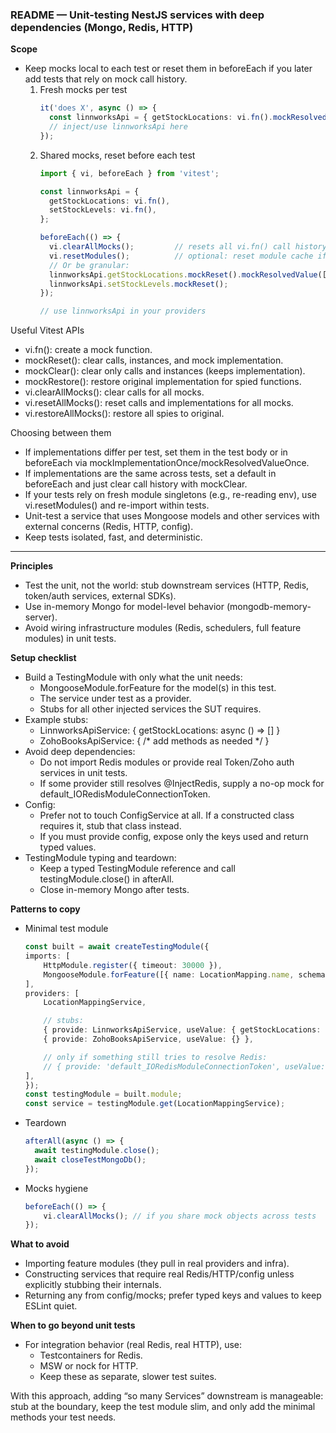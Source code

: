 ### README — Unit-testing NestJS services with deep dependencies (Mongo, Redis, HTTP)
**Scope**
- Keep mocks local to each test or reset them in beforeEach if you later add tests that rely on mock call history.
    1. Fresh mocks per test
        ```ts
        it('does X', async () => {
          const linnworksApi = { getStockLocations: vi.fn().mockResolvedValue([]) };
          // inject/use linnworksApi here
        });
        ```
     2. Shared mocks, reset before each test
        ```ts
        import { vi, beforeEach } from 'vitest';
        
        const linnworksApi = {
          getStockLocations: vi.fn(),
          setStockLevels: vi.fn(),
        };
        
        beforeEach(() => {
          vi.clearAllMocks();         // resets all vi.fn() call history
          vi.resetModules();          // optional: reset module cache if you re-import
          // Or be granular:
          linnworksApi.getStockLocations.mockReset().mockResolvedValue([]);
          linnworksApi.setStockLevels.mockReset();
        });
        
        // use linnworksApi in your providers
        ```
Useful Vitest APIs
- vi.fn(): create a mock function.
- mockReset(): clear calls, instances, and mock implementation.
- mockClear(): clear only calls and instances (keeps implementation).
- mockRestore(): restore original implementation for spied functions.
- vi.clearAllMocks(): clear calls for all mocks.
- vi.resetAllMocks(): reset calls and implementations for all mocks.
- vi.restoreAllMocks(): restore all spies to original.

Choosing between them
- If implementations differ per test, set them in the test body or in beforeEach via mockImplementationOnce/mockResolvedValueOnce.
- If implementations are the same across tests, set a default in beforeEach and just clear call history with mockClear.
- If your tests rely on fresh module singletons (e.g., re-reading env), use vi.resetModules() and re-import within tests.
- Unit-test a service that uses Mongoose models and other services with external concerns (Redis, HTTP, config).
- Keep tests isolated, fast, and deterministic.

----

**Principles**

- Test the unit, not the world: stub downstream services (HTTP, Redis, token/auth services, external SDKs).
- Use in-memory Mongo for model-level behavior (mongodb-memory-server).
- Avoid wiring infrastructure modules (Redis, schedulers, full feature modules) in unit tests.

**Setup checklist**

- Build a TestingModule with only what the unit needs:
  - MongooseModule.forFeature for the model(s) in this test.
  - The service under test as a provider.
  - Stubs for all other injected services the SUT requires.
- Example stubs:
  - LinnworksApiService: { getStockLocations: async () => [] }
  - ZohoBooksApiService: { /* add methods as needed */ }
- Avoid deep dependencies:
  - Do not import Redis modules or provide real Token/Zoho auth services in unit tests.
  - If some provider still resolves @InjectRedis, supply a no-op mock for default_IORedisModuleConnectionToken.
- Config:
  - Prefer not to touch ConfigService at all. If a constructed class requires it, stub that class instead.
  - If you must provide config, expose only the keys used and return typed values.
- TestingModule typing and teardown:
  - Keep a typed TestingModule reference and call testingModule.close() in afterAll.
  - Close in-memory Mongo after tests.

**Patterns to copy**

- Minimal test module
    ``` ts
    const built = await createTestingModule({
    imports: [
        HttpModule.register({ timeout: 30000 }),
        MongooseModule.forFeature([{ name: LocationMapping.name, schema: LocationMappingSchema }]),
    ],
    providers: [
        LocationMappingService,
  
        // stubs:
        { provide: LinnworksApiService, useValue: { getStockLocations: vi.fn().mockResolvedValue([]) } },
        { provide: ZohoBooksApiService, useValue: {} },
  
        // only if something still tries to resolve Redis:
        // { provide: 'default_IORedisModuleConnectionToken', useValue: mockRedis }
    ],
    });
    const testingModule = built.module;
    const service = testingModule.get(LocationMappingService);
    ```
    
- Teardown
    ``` ts
    afterAll(async () => {
      await testingModule.close();
      await closeTestMongoDb();
    });
    ```

- Mocks hygiene
    ``` ts
    beforeEach(() => {
        vi.clearAllMocks(); // if you share mock objects across tests
    });
    ```

**What to avoid**

- Importing feature modules (they pull in real providers and infra).
- Constructing services that require real Redis/HTTP/config unless explicitly stubbing their internals.
- Returning any from config/mocks; prefer typed keys and values to keep ESLint quiet.

**When to go beyond unit tests**

- For integration behavior (real Redis, real HTTP), use:
    - Testcontainers for Redis.
    - MSW or nock for HTTP.
    - Keep these as separate, slower test suites.

With this approach, adding “so many Services” downstream is manageable: stub at the boundary, 
keep the test module slim, and only add the minimal methods your test needs.